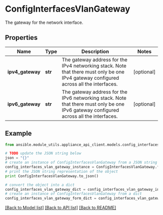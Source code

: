# ConfigInterfacesVlanGateway

The gateway for the network interface.

## Properties

Name | Type | Description | Notes
------------ | ------------- | ------------- | -------------
**ipv4_gateway** | **str** | The gateway address for the IPv4 networking stack. Note that there must only be one IPv4 gateway configured across all the interfaces. | [optional] 
**ipv6_gateway** | **str** | The gateway address for the IPv6 networking stack. Note that there must only be one IPv6 gateway configured across all the interfaces. | [optional] 

## Example

```python
from ansible.module_utils.appliance_api_client.models.config_interfaces_vlan_gateway import ConfigInterfacesVlanGateway

# TODO update the JSON string below
json = "{}"
# create an instance of ConfigInterfacesVlanGateway from a JSON string
config_interfaces_vlan_gateway_instance = ConfigInterfacesVlanGateway.from_json(json)
# print the JSON string representation of the object
print ConfigInterfacesVlanGateway.to_json()

# convert the object into a dict
config_interfaces_vlan_gateway_dict = config_interfaces_vlan_gateway_instance.to_dict()
# create an instance of ConfigInterfacesVlanGateway from a dict
config_interfaces_vlan_gateway_form_dict = config_interfaces_vlan_gateway.from_dict(config_interfaces_vlan_gateway_dict)
```
[[Back to Model list]](../README.md#documentation-for-models) [[Back to API list]](../README.md#documentation-for-api-endpoints) [[Back to README]](../README.md)


